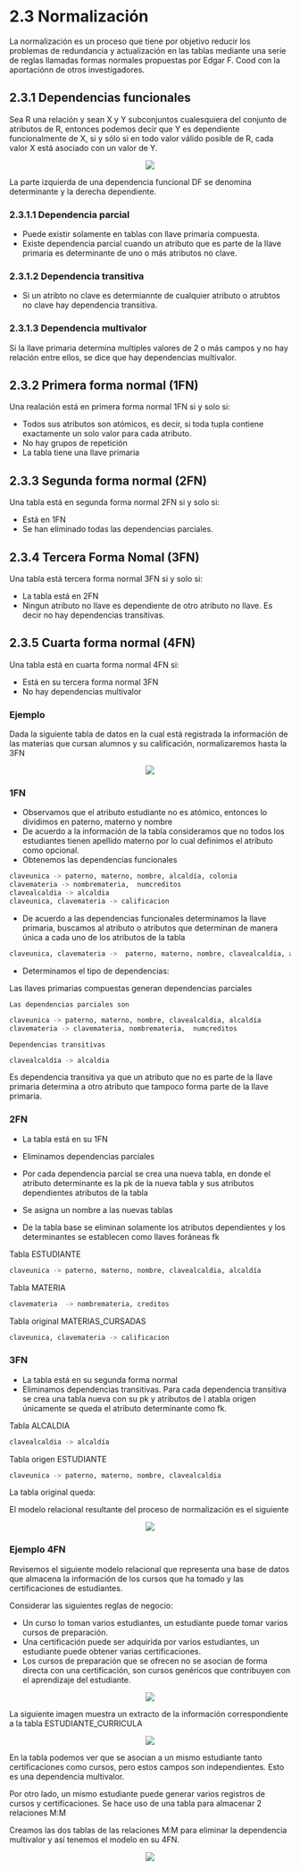 # 2.3 Normalización

La normalización es un proceso que tiene por objetivo reducir los problemas de redundancia
y actualización en las tablas mediante una serie de reglas llamadas formas normales
propuestas por Edgar F. Cood con la aportaciónn de otros investigadores.

## 2.3.1 Dependencias funcionales

Sea R una relación y sean X y Y subconjuntos cualesquiera del conjunto de atributos de R,
entonces podemos decir que Y es dependiente funcionalmente de X, si y sólo si en todo
valor válido posible de R, cada valor X está asociado  con un valor de Y.

<p align="center"><img src="img/dependencia-funcional2.png"/></p>

La parte izquierda de una dependencia funcional DF se denomina determinante y la derecha
dependiente.

### 2.3.1.1 Dependencia parcial

* Puede existir solamente en tablas con llave primaria compuesta.
* Existe dependencia parcial cuando un atributo que es parte de la llave primaria es
determinante de uno o más atributos no clave.

### 2.3.1.2 Dependencia transitiva

* Si un atribto no clave es determiannte de cualquier atributo o atrubtos no clave hay
dependencia transitiva.

### 2.3.1.3 Dependencia multivalor

Si la llave primaria determina multiples valores de 2 o más campos y no hay relación
entre ellos, se dice que hay dependencias multivalor.

## 2.3.2 Primera forma normal (1FN)

Una realación está en primera forma normal 1FN si y solo si:

* Todos sus atributos son atómicos, es decir, si toda tupla contiene exactamente un solo
valor para cada atributo.
* No hay grupos de repetición
* La tabla tiene una llave primaria

## 2.3.3 Segunda forma normal (2FN)

Una tabla está en segunda forma normal 2FN si y solo si:

* Está en 1FN
* Se han eliminado todas las dependencias parciales.

## 2.3.4 Tercera Forma Nomal (3FN)

Una tabla está tercera forma normal 3FN si y solo si:

* La tabla está en 2FN
* Ningun atributo no llave es dependiente de otro atributo no llave. Es decir no hay
dependencias transitivas.

## 2.3.5 Cuarta forma normal (4FN)

Una tabla está en cuarta forma normal 4FN si:

* Está en su tercera forma normal 3FN
* No hay dependencias multivalor

### Ejemplo

Dada la siguiente tabla de datos en la cual está registrada la información de las materias
que cursan alumnos y su calificación, normalizaremos hasta la 3FN

<p align="center"><img src="img/ejemplo.png"/></p>

### 1FN

* Observamos que el atributo estudiante no es atómico, entonces lo dividimos en paterno,
materno y nombre
* De acuerdo a la información de la tabla consideramos que no todos los
estudiantes tienen apellido materno por lo cual definimos el atributo como
opcional.
* Obtenemos las dependencias funcionales

```sql
claveunica -> paterno, materno, nombre, alcaldía, colonia
clavemateria -> nombremateria,  numcreditos
clavealcaldia -> alcaldia
claveunica, clavemateria -> calificacion
```

* De acuerdo a las dependencias funcionales determinamos la llave primaria, buscamos al
atributo o atributos que determinan de manera única a cada uno de los atributos de la tabla

```sql
claveunica, clavemateria ->  paterno, materno, nombre, clavealcaldia, alcaldia, clavemateria, nombremateria,  numcreditos calificación
```

* Determinamos el tipo de dependencias:

Las llaves primarias compuestas generan dependencias parciales

`Las dependencias parciales son`

```sql
claveunica -> paterno, materno, nombre, clavealcaldia, alcaldía
clavemateria -> clavemateria, nombremateria,  numcreditos
```

`Dependencias transitivas`

```sql
clavealcaldía -> alcaldia
```

Es dependencia transitiva ya que un atributo que no es parte de la llave primaria
determina a otro atributo que tampoco forma parte de la llave primaria.

### 2FN

* La tabla está en su 1FN
* Eliminamos dependencias parciales

* Por cada dependencia parcial se crea una nueva tabla, en donde el atributo
determinante es la pk de la nueva tabla y sus atributos dependientes atributos de la
tabla
* Se asigna un nombre a las nuevas tablas
* De la tabla base se eliminan solamente los atributos dependientes y los determinantes
se establecen como llaves foráneas fk

Tabla ESTUDIANTE

```sql
claveunica -> paterno, materno, nombre, clavealcaldia, alcaldía
```

Tabla MATERIA

```sql
clavemateria  -> nombremateria, creditos
```

Tabla original MATERIAS_CURSADAS

```sql
claveunica, clavemateria -> calificacion
```

### 3FN

* La tabla está en su segunda forma normal
* Eliminamos dependencias transitivas. Para cada dependencia transitiva se crea
una tabla nueva con su pk y atributos de l atabla origen únicamente se queda el atributo
determinante como fk.

Tabla ALCALDIA

```sql
clavealcaldia -> alcaldía
```

Tabla origen ESTUDIANTE

```sql
claveunica -> paterno, materno, nombre, clavealcaldia
```

La tabla original queda:

El modelo relacional resultante del proceso de normalización es el siguiente

<p align="center"><img src="img/ejemplo-normalizacion.jpg"/></p>

### Ejemplo 4FN

Revisemos el siguiente modelo relacional que representa una base de datos que
almacena la información de los cursos que ha tomado y las certificaciones de estudiantes.

Considerar las siguientes reglas de negocio:

* Un curso lo toman varios estudiantes, un estudiante puede tomar varios cursos de
preparación.
* Una certificación puede ser adquirida por varios estudiantes, un estudiante puede
obtener varias certificaciones.
* Los cursos de preparación que se ofrecen no se asocian de forma directa con una
certificación, son cursos genéricos que contribuyen con el aprendizaje del estudiante.

<p align="center"><img src="img/4FN.jpg"/></p>

La siguiente imagen muestra un extracto de la información correspondiente a
la tabla ESTUDIANTE_CURRICULA

<p align="center"><img src="img/4fn-ejemplo.png"/></p>

En la tabla podemos ver que se asocian a un mismo estudiante tanto certificaciones como
cursos, pero estos campos son independientes. Esto es una dependencia multivalor.

Por otro lado, un mismo estudiante puede generar varios registros de cursos y
certificaciones. Se hace uso de una tabla para almacenar 2 relaciones M:M

Creamos las dos tablas de las relaciones M:M para eliminar la dependencia multivalor
y así tenemos el modelo en su 4FN.

<p align="center"><img src="img/4forma-normal.jpg"/></p>
